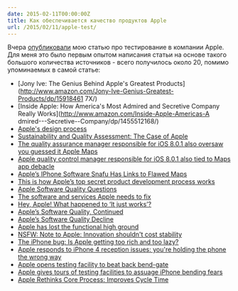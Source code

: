 ```yaml
---
date: 2015-02-11T00:00:00Z
title: Как обеспечивается качество продуктов Apple
url: /2015/02/11/apple-test/
---
```


Вчера [опубликовали](http://siliconrus.com/2015/02/apple-test/) мою статью
про тестирование в компании Apple. Для меня это было первым опытом
написания статьи на основе такого большого количества источников - всего получилось
около 20, помимо упоминаемых в самой статье:

- [Jony Ive: The Genius Behind Apple's Greatest Products](http://www.amazon.com/Jony-Ive-Genius-Greatest-Products/dp/15918461
7X/)
- [Inside Apple: How America's Most Admired and Secretive Company Really Works](http://www.amazon.com/Inside-Apple-Americas-A
dmired---Secretive--Company/dp/1455512168/)
- [Apple's design process](http://www.businessweek.com/the_thread/techbeat/archives/2008/03/apples_design_p.html)
- [Sustainability and Quality Assessment: The Case of Apple](http://www.slideshare.net/yishuangli/sustainability-and-quality-assessment-the-case-of-apple)
- [The quality assurance manager responsible for iOS 8.0.1 also oversaw you guessed it Apple Maps](
http://9to5mac.com/2014/09/25/apple-maps-quality-assurance-josh-williams/)
- [Apple quality control manager responsible for iOS 8.0.1 also tied to Maps app debacle](http://appleinsider.com/articles/14/09/25/apple-quality-control-manager-responsible-for-ios-801-also-tied-to-maps-app-debacle)
- [Apple’s IPhone Software Snafu Has Links to Flawed Maps](http://www.bloomberg.com/news/2014-09-25/apple-s-iphone-software-snafu-has-links-to-flawed-maps.html)
- [This is how Apple’s top secret product development process works](http://thenextweb.com/apple/2012/01/24/this-is-how-apples-top-secret-product-development-process-works/)
- [Apple Software Quality Questions](http://www.mondaynote.com/2015/01/18/apple-software-quality-questions/)
- [The software and services Apple needs to fix](http://glog.glennf.com/blog/2015/1/6/the-software-and-services-apple-needs-to-fix)
- [Hey, Apple! What happened to ‘It just works’?](http://www.cultofmac.com/297693/hey-apple-happened-just-works/)
- [Apple’s Software Quality, Continued](http://mjtsai.com/blog/2015/01/06/apples-software-quality-continued/)
- [Apple’s Software Quality Decline](http://mjtsai.com/blog/2014/10/11/apples-software-quality-decline/)
- [Apple has lost the functional high ground](http://www.marco.org/2015/01/04/apple-lost-functional-high-ground)
- [NSFW: Note to Apple: Innovation shouldn't cost stability](http://www.imore.com/nsfw-note-apple-innovation-shouldnt-cost-stability)
- [The iPhone bug: Is Apple getting too rich and too lazy?](http://www.latimes.com/business/hiltzik/la-fi-mh-the-iphone-bug-20140224-story.html)
- [Apple responds to iPhone 4 reception issues: you're holding the phone the wrong way](http://www.engadget.com/2010/06/24/apple-responds-over-iphone-4-reception-issues-youre-holding-th/)
- [Apple opens testing facility to beat back bend-gate](http://www.cnbc.com/id/102034146)
- [Apple gives tours of testing facilities to assuage iPhone bending fears](http://www.techrepublic.com/article/apple-gives-tours-of-testing-facilities-to-assuage-iphone-bending-fears/)
- [Apple Rethinks Core Process: Improves Cycle Time](http://www.roundtable.com/research-publications/publication/252)
